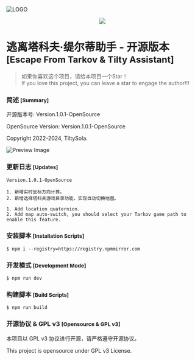 ![LOGO](https://cdn.mahoutsukai.cn/uploads/tilty/gallery/18c9a3866cc04d8a89549c29dc78a9fd/18c9a3866cc04d8a89549c29dc78a9fd.webp)

<p align="center">
  <a href="https://github.com/tiltysola/tarkov-tilty-frontend-opensource" alt="GitHub Repo stars">
    <img src="https://img.shields.io/github/stars/tiltysola/tarkov-tilty-frontend-opensource" />
  </a>
</p>

# 逃离塔科夫·缇尔蒂助手 - 开源版本 <small>[Escape From Tarkov & Tilty Assistant]</small>

> 如果你喜欢这个项目，请给本项目一个Star！  
> If you love this project, you can leave a star to engage the author!!!  

### 简述 <small>[Summary]</small>

开源版本号: Version.1.0.1-OpenSource

OpenSource Version: Version.1.0.1-OpenSource

Copyright 2022-2024, TiltySola.

![Preview Image](https://cdn.mahoutsukai.cn/uploads/tilty/gallery/c8a403def818467b8891ad10afdbc13d/c8a403def818467b8891ad10afdbc13d.webp)

### 更新日志 <small>[Updates]</small>

```
Version.1.0.1-OpenSource

1. 新增实时坐标方向计算。
2. 新增选择塔科夫游戏目录功能，实现自动切换地图。

1. Add location quaternion.
2. Add map auto-switch, you should select your Tarkov game path to enable this feature.
```

### 安装脚本 <small>[Installation Scripts]</small>

```
$ npm i --registry=https://registry.npmmirror.com
```

### 开发模式 <small>[Development Mode]</small>

```
$ npm run dev
```

### 构建脚本 <small>[Build Scripts]</small>

```
$ npm run build
```

### 开源协议 & GPL v3 <small>[Opensource & GPL v3]</small>

本项目以 GPL v3 协议进行开源，请严格遵守开源协议。

This project is opensource under GPL v3 License.
